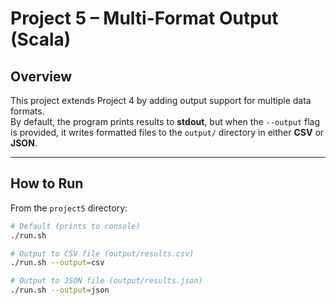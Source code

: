# Project 5 – Multi-Format Output (Scala)

## Overview
This project extends Project 4 by adding output support for multiple data formats.  
By default, the program prints results to **stdout**, but when the `--output` flag is provided, it writes formatted files to the `output/` directory in either **CSV** or **JSON**.

---

## How to Run
From the `project5` directory:

```bash
# Default (prints to console)
./run.sh

# Output to CSV file (output/results.csv)
./run.sh --output=csv

# Output to JSON file (output/results.json)
./run.sh --output=json
